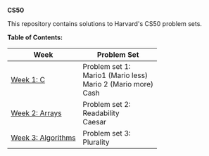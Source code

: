 **CS50**

This repository contains solutions to Harvard's CS50 problem sets.

**Table of Contents:**

| Week                                                                                    | Problem Set          |
|-----------------------------------------------------------------------------------------|----------------------|
| [Week 1: C](https://github.com/SalmaElTahhan/CS50/tree/master/CS50%20week%201)          | Problem set 1:<br>Mario1 (Mario less)<br>Mario 2 (Mario more)<br>Cash |
| [Week 2: Arrays](https://github.com/SalmaElTahhan/CS50/tree/master/CS50%20week%202)     | Problem set 2:<br>Readability<br>Caesar |
| [Week 3: Algorithms](https://github.com/SalmaElTahhan/CS50/tree/master/CS50%20week%203) | Problem set 3:<br>Plurality |
